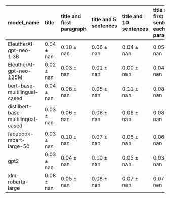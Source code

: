 | model_name                         | title          | title and first paragraph   | title and 5 sentences   | title and 10 sentences   | title and first sentence each paragraph   | raw text           |
|:-----------------------------------|:---------------|:----------------------------|:------------------------|:-------------------------|:------------------------------------------|:-------------------|
| EleutherAI-gpt-neo-1.3B            | 0.04 $\pm$ nan | 0.10 $\pm$ nan              | 0.06 $\pm$ nan          | 0.04 $\pm$ nan           | 0.05 $\pm$ nan                            | 0                  |
| EleutherAI-gpt-neo-125M            | 0.02 $\pm$ nan | 0.03 $\pm$ nan              | 0.01 $\pm$ nan          | 0.00 $\pm$ nan           | 0.04 $\pm$ nan                            | 0.09 $\pm$ nan     |
| bert-base-multilingual-cased       | 0.04 $\pm$ nan | 0.08 $\pm$ nan              | 0.05 $\pm$ nan          | 0.11 $\pm$ nan           | 0.08 $\pm$ nan                            | **0.12 $\pm$ nan** |
| distilbert-base-multilingual-cased | 0.03 $\pm$ nan | 0.06 $\pm$ nan              | 0.06 $\pm$ nan          | 0.06 $\pm$ nan           | 0.08 $\pm$ nan                            | 0.10 $\pm$ nan     |
| facebook-mbart-large-50            | 0.03 $\pm$ nan | 0.10 $\pm$ nan              | 0.07 $\pm$ nan          | 0.08 $\pm$ nan           | 0.06 $\pm$ nan                            | 0.11 $\pm$ nan     |
| gpt2                               | 0.03 $\pm$ nan | 0.04 $\pm$ nan              | 0.10 $\pm$ nan          | 0.05 $\pm$ nan           | 0.03 $\pm$ nan                            | 0.11 $\pm$ nan     |
| xlm-roberta-large                  | 0.08 $\pm$ nan | 0.05 $\pm$ nan              | 0.08 $\pm$ nan          | 0.07 $\pm$ nan           | 0.07 $\pm$ nan                            | 0.09 $\pm$ nan     |